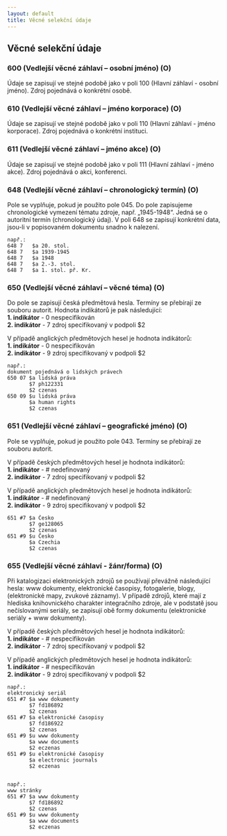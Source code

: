 ```yaml
---
layout: default
title: Věcné selekční údaje
---
```


## Věcné selekční údaje

### 600 (Vedlejší věcné záhlaví – osobní jméno) (O)
Údaje se zapisují ve stejné podobě jako v poli 100 (Hlavní záhlaví - osobní jméno). Zdroj pojednává o konkrétní osobě.


### 610 (Vedlejší věcné záhlaví – jméno korporace) (O)
Údaje se zapisují ve stejné podobě jako v poli 110 (Hlavní záhlaví - jméno korporace). Zdroj pojednává o konkrétní instituci.


### 611 (Vedlejší věcné záhlaví – jméno akce) (O)
Údaje se zapisují ve stejné podobě jako v poli 111 (Hlavní záhlaví - jméno akce). Zdroj pojednává o akci, konferenci.


### 648 (Vedlejší věcné záhlaví – chronologický termín) (O)
Pole se vyplňuje, pokud je použito pole 045. Do pole zapisujeme chronologické vymezení tématu zdroje, např. „1945-1948“. Jedná se o autoritní termín (chronologický údaj). V poli 648 se zapisují konkrétní data, jsou-li v popisovaném dokumentu snadno k nalezení.


```
např.:
648 7	$a 20. stol.
648 7	$a 1939-1945
648 7	$a 1948
648 7	$a 2.-3. stol.
648 7	$a 1. stol. př. Kr.
```


### 650 (Vedlejší věcné záhlaví – věcné téma) (O)
Do pole se zapisují česká předmětová hesla. Termíny se přebírají ze souboru autorit. Hodnota indikátorů je pak následující:  
**1. indikátor** - 0 nespecifikován  
**2. indikátor** - 7 zdroj specifikovaný v podpoli $2

V případě anglických předmětových hesel je hodnota indikátorů:  
**1. indikátor** - 0 nespecifikován  
**2. indikátor** - 9 zdroj specifikovaný v podpoli $2


```
např.:
dokument pojednává o lidských právech
650 07 $a lidská práva
       $7 ph122331
       $2 czenas
650 09 $u lidská práva
       $a human rights
       $2 czenas
```


### 651 (Vedlejší věcné záhlaví – geografické jméno) (O)
Pole se vyplňuje, pokud je použito pole 043. Termíny se přebírají ze souboru autorit.

V případě českých předmětových hesel je hodnota indikátorů:  
**1. indikátor** - \#  nedefinovaný  
**2. indikátor** - 7 zdroj specifikovaný v podpoli $2

V případě anglických předmětových hesel je hodnota indikátorů:  
**1. indikátor** - \# nedefinovaný  
**2. indikátor** - 9 zdroj specifikovaný v podpoli $2


```
651 #7 $a Česko
       $7 ge128065
       $2 czenas
651 #9 $u Česko
       $a Czechia
       $2 czenas		
```


### 655 (Vedlejší věcné záhlaví - žánr/forma) (O)
Při katalogizaci elektronických zdrojů se používají převážně následující hesla: www dokumenty, elektronické časopisy, fotogalerie, blogy, (elektronické mapy, zvukové záznamy).
V případě zdrojů, které mají z hlediska knihovnického charakter integračního zdroje, ale v podstatě jsou nečíslovanými seriály, se zapisují obě formy dokumentu (elektronické seriály + www dokumenty).


V případě českých předmětových hesel je hodnota indikátorů:  
**1. indikátor** - \# nespecifikován  
**2. indikátor** - 7 zdroj specifikovaný v podpoli $2

V případě anglických předmětových hesel je hodnota indikátorů:  
**1. indikátor** - \# nespecifikován    
**2. indikátor** - 9 zdroj specifikovaný v podpoli $2


```
např.:
elektronický seriál
651 #7 $a www dokumenty
       $7 fd186892
       $2 czenas
651 #7 $a elektronické časopisy       
       $7 fd186922
       $2 czenas
651 #9 $u www dokumenty
       $a www documents
       $2 eczenas
651 #9 $u elektronické časopisy       
       $a electronic journals
       $2 eczenas		


např.:
www stránky
651 #7 $a www dokumenty
       $7 fd186892
       $2 czenas
651 #9 $u www dokumenty
       $a www documents
       $2 eczenas
```

